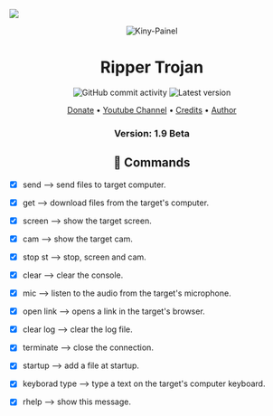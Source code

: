 <p>
<img src= "https://camo.githubusercontent.com/71b837571c48af3aa60a73dbc9d5936aa359d78efbfa8a6743cbbbc16b80ef4d/68747470733a2f2f63646e2e646973636f72646170702e636f6d2f6174746163686d656e74732f3830353930323039333930363630383138362f3830353931333937323533353539303932322f74656e6f722e676966"/>
</p>

<p align="center" ><img alt="Kiny-Painel" src="https://raw.githubusercontent.com/MicaelliMedeiros/micaellimedeiros/master/image/computer-illustration.png"></p>

<h1 align="center">Ripper Trojan</h1>
<p align="center">
  <img alt="GitHub commit activity" src="https://img.shields.io/github/commit-activity/m/Kiny-Kiny/Kiny-Painel">
  <img alt="Latest version" src="https://img.shields.io/github/v/release/Kiny-Kiny/Kiny-Painel.svg" alt="Latest version">

  <p align="center">
    
  </p>
</p> 
<p align="center">
  <a href="https://github.com/Kiny-Kiny/Kiny-Painel/blob/master/README.md#-install">Donate</a> •
  <a href="https://youtube.com/channel/UC1aTvkvmTVO7OJ6oixtJo8w">Youtube Channel</a> •
  <a href="https://github.com/Kiny-Kiny/Kiny-Painel/blob/master/README.md#-credits">Credits</a> •
  <a href="https://github.com/Kiny-Kiny">Author</a>
</p>
<h3><p align="center">Version: 1.9 Beta</p></h3>

  <h2 align="center">🔧  Commands</h2>
  
- [X] send <file name> --> send files to target computer.
- [X] get <file name> --> download files from the target's computer.
- [X] screen --> show the target screen.
- [X] cam --> show the target cam.
- [X] stop st --> stop, screen and cam.
- [X] clear --> clear the console.
- [X] mic --> listen to the audio from the target's microphone.
- [X] open link <link> --> opens a link in the target's browser.
- [X] clear log --> clear the log file.
- [X] terminate --> close the connection.
- [X] startup <file name> --> add a file at startup.
- [X] keyborad type <text> --> type a text on the target's computer keyboard.
- [X] rhelp --> show this message.

